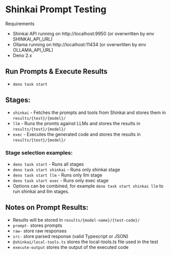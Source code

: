 # Shinkai Prompt Testing

Requirements 
* Shinkai API running on http://localhost:9950 (or overwritten by env SHINKAI_API_URL)
* Ollama running on http://localhost:11434 (or overwritten by env OLLAMA_API_URL)
* Deno 2.x

## Run Prompts & Execute Results
* `deno task start`

## Stages:
* `shinkai` - Fetches the prompts and tools from Shinkai and stores them in `results/{test}/{model}/` 
* `llm` - Runs the promts against LLMs and stores the results in `results/{test}/{model}/`
* `exec` - Executes the generated code and stores the results in `results/{test}/{model}/`


### Stage selection examples:
* `deno task start` - Runs all stages
* `deno task start shinkai` - Runs only shinkai stage
* `deno task start llm` - Runs only llm stage
* `deno task start exec` - Runs only exec stage
* Options can be combined, for example `deno task start shinkai llm` to run shinkai and llm stages.

## Notes on Prompt Results:
* Results will be stored in `results/{model-name}/{test-code}/` 
* `prompt-` stores prompts 
* `raw-` store raw responses
* `src-` store parsed response (valid Typescript or JSON)
* `@shinkai/local-tools.ts` stores the local-tools.ts file used in the test
* `execute-output` stores the output of the executed code
